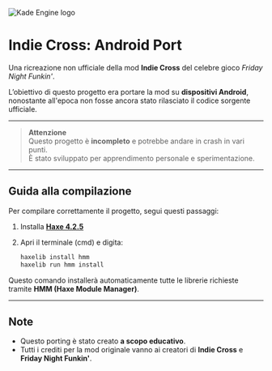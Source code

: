 ![Kade Engine logo](https://user-images.githubusercontent.com/26305836/110529589-4b4eb600-80ce-11eb-9c44-e899118b0bf0.png)

# Indie Cross: Android Port

Una ricreazione non ufficiale della mod **Indie Cross** del celebre gioco *Friday Night Funkin'*.

L’obiettivo di questo progetto era portare la mod su **dispositivi Android**, nonostante all'epoca non fosse ancora stato rilasciato il codice sorgente ufficiale.

---

> **Attenzione**  
> Questo progetto è **incompleto** e potrebbe andare in crash in vari punti.  
> È stato sviluppato per apprendimento personale e sperimentazione.

---

## Guida alla compilazione

Per compilare correttamente il progetto, segui questi passaggi:

1. Installa **[Haxe 4.2.5](https://haxe.org/download/version/4.2.5/)**
2. Apri il terminale (cmd) e digita:

    ```bash
    haxelib install hmm
    haxelib run hmm install
    ```

Questo comando installerà automaticamente tutte le librerie richieste tramite **HMM (Haxe Module Manager)**.

---

## Note

- Questo porting è stato creato **a scopo educativo**.
- Tutti i crediti per la mod originale vanno ai creatori di **Indie Cross** e **Friday Night Funkin'**.
